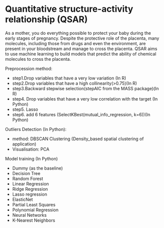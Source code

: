 # Quantitative structure-activity relationship (QSAR)

As a mother, you do everything possible to protect your baby during the early stages of pregnancy. Despite the protective role of the placenta, many molecules, including those from drugs and even the environment, are present in your bloodstream and manage to cross the placenta. QSAR aims to use machine learning to build models that predict the ability of chemical molecules to cross the placenta.



Preprocession method: 

- step1.Drop variables that have a very low variation (In R)
- step2.Drop variables that have a high collinearity(>0.75)(In R)
- step3.Backward stepwise selection(stepAIC from the MASS package)(In R)
- step4. Drop variables that have a very low correlation with the target (In Python)
- step5. Lasso 
- step6. add 6 features (SelectKBest(mutual_info_regression, k=6))(In Python)
	


Outliers Detection (In Python): 

- method: DBSCAN Clustering (Density_based spatial clustering of application)
- Visualisation: PCA

Model training (In Python)

- Dummy (as the baseline)
- Decision Tree
- Random Forest
- Linear Regression
- Ridge Regression
- Lasso regression
- ElasticNet
- Partial Least Squares
- Polynomial Regression
- Neural Networks
- K-Nearest Neighbors
